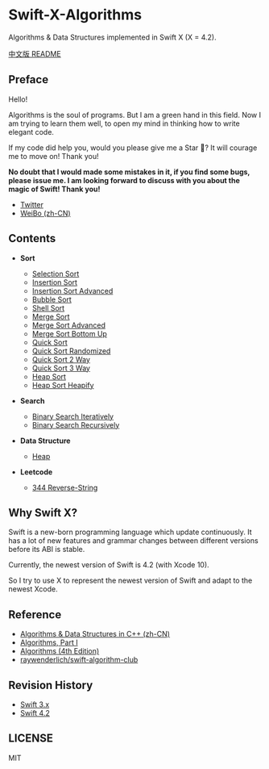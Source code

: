 # Swift-X-Algorithms

Algorithms &amp; Data Structures implemented in Swift X (X = 4.2).

[中文版 README](README_CN.md)

## Preface

Hello!

Algorithms is the soul of programs. But I am a green hand in this field. Now I am trying to learn them well, to open my mind in thinking how to write elegant code.

If my code did help you, would you please give me a Star 🌟? It will courage me to move on! Thank you!

**No doubt that I would made some mistakes in it, if you find some bugs, please issue me. I am looking forward to discuss with you about the magic of Swift! Thank you!**

- [Twitter](https://twitter.com/mmdadao)
- [WeiBo (zh-CN)](http://weibo.com/375975847)

## Contents

- **Sort**
  - [Selection Sort](/Sort/01-SelectionSort)
  - [Insertion Sort](/Sort/02-InsertionSort)
  - [Insertion Sort Advanced](/Sort/03-InsertionSort-Advanced)
  - [Bubble Sort](/Sort/04-BubbleSort)
  - [Shell Sort](/Sort/05-ShellSort)
  - [Merge Sort](/Sort/06-MergeSort)
  - [Merge Sort Advanced](/Sort/07-MergeSort-Advanced)
  - [Merge Sort Bottom Up](/Sort/08-MergeSort-BottomUp)
  - [Quick Sort](/Sort/09-QuickSort)
  - [Quick Sort Randomized](/Sort/10-QuickSort-Randomized)
  - [Quick Sort 2 Way](/Sort/11-QuickSort-2-Way)
  - [Quick Sort 3 Way](/Sort/12-QuickSort-3-Way)
  - [Heap Sort](/Sort/13-HeapSort)
  - [Heap Sort Heapify](/Sort/14-HeapSort-Heapify)

- **Search**
  - [Binary Search Iteratively](/Search/01-BinarySearch-Iteratively)
  - [Binary Search Recursively](/Search/02-BinarySearch-Recursively)

- **Data Structure**
  - [Heap](/DataStructure/01-Heap)

- **Leetcode**
  - [344 Reverse-String](/Leetcode/344-Reverse-String)

## Why Swift X?

Swift is a new-born programming language which update continuously. It has a lot of new features and grammar changes between different versions before its ABI is stable.

Currently, the newest version of Swift is 4.2 (with Xcode 10).

So I try to use X to represent the newest version of Swift and adapt to the newest Xcode.

## Reference

- [Algorithms & Data Structures in C++ (zh-CN)](http://coding.imooc.com/class/71.html)
- [Algorithms, Part I](https://www.coursera.org/learn/introduction-to-algorithms)
- [Algorithms (4th Edition)](https://www.amazon.com/Algorithms-4th-Robert-Sedgewick/dp/032157351X/ref=sr_1_2?ie=UTF8&qid=1481002530&sr=8-2&keywords=algorithms)
- [raywenderlich/swift-algorithm-club](https://github.com/raywenderlich/swift-algorithm-club)

## Revision History

- [Swift 3.x](https://github.com/kingcos/Swift-X-Algorithms/tree/swift_3.x)
- [Swift 4.2](https://github.com/kingcos/Swift-X-Algorithms/tree/master)

## LICENSE

MIT
